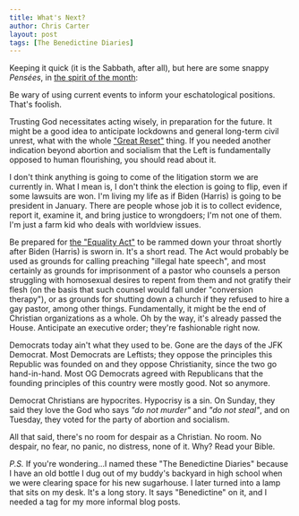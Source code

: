 ```yaml
---
title: What's Next?
author: Chris Carter
layout: post
tags: [The Benedictine Diaries]
---
```


Keeping it quick (it is the Sabbath, after all), but here are some snappy _Pensées_, in [the spirit of the month](https://www.youtube.com/watch?v=nBEnaNOFMR8&ab_channel=CanonPress):

Be wary of using current events to inform your eschatological positions. That's foolish.

Trusting God necessitates acting wisely, in preparation for the future. It might be a good idea to anticipate lockdowns and general long-term civil unrest, what with the whole ["Great Reset"](https://greatreset.com/) thing. If you needed another indication beyond abortion and socialism that the Left is fundamentally opposed to human flourishing, you should read about it.

I don't think anything is going to come of the litigation storm we are currently in. What I mean is, I don't think the election is going to flip, even if some lawsuits are won. I'm living my life as if Biden (Harris) is going to be president in January. There are people whose job it is to collect evidence, report it, examine it, and bring justice to wrongdoers; I'm not one of them. I'm just a farm kid who deals with worldview issues.

Be prepared for [the "Equality Act"](https://www.congress.gov/bill/116th-congress/house-bill/5/text) to be rammed down your throat shortly after Biden (Harris) is sworn in. It's a short read. The Act would probably be used as grounds for calling preaching "illegal hate speech", and most certainly as grounds for imprisonment of a pastor who counsels a person struggling with homosexual desires to repent from them and not gratify their flesh (on the basis that such counsel would fall under "conversion therapy"), or as grounds for shutting down a church if they refused to hire a gay pastor, among other things. Fundamentally, it might be the end of Christian organizations as a whole. Oh by the way, it's already passed the House. Anticipate an executive order; they're fashionable right now.

Democrats today ain't what they used to be. Gone are the days of the JFK Democrat. Most Democrats are Leftists; they oppose the principles this Republic was founded on and they oppose Christianity, since the two go hand-in-hand. Most OG Democrats agreed with Republicans that the founding principles of this country were mostly good. Not so anymore.

Democrat Christians are hypocrites. Hypocrisy is a sin. On Sunday, they said they love the God who says _"do not murder"_ and _"do not steal"_, and on Tuesday, they voted for the party of abortion and socialism.

All that said, there's no room for despair as a Christian. No room. No despair, no fear, no panic, no distress, none of it. Why? Read your Bible.

_P.S._ If you're wondering...I named these "The Benedictine Diaries" because I have an old bottle I dug out of my buddy's backyard in high school when we were clearing space for his new sugarhouse. I later turned into a lamp that sits on my desk. It's a long story. It says "Benedictine" on it, and I needed a tag for my more informal blog posts.
